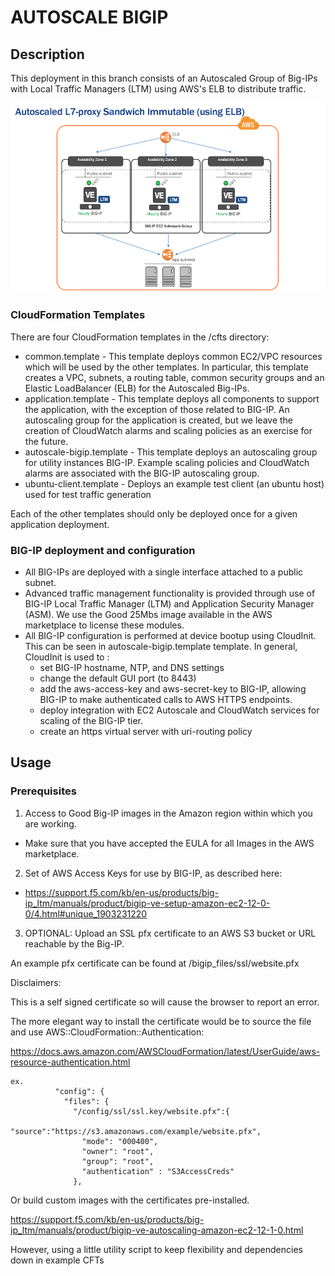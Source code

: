 # AUTOSCALE BIGIP


## Description


This deployment in this branch consists of an Autoscaled Group of Big-IPs with Local Traffic Managers (LTM) using AWS's ELB to distribute traffic. 


![Deployment Diagram](docs/pics/L7proxy-sandwich-utility-only-immutable-small.jpg)


### CloudFormation Templates

There are four CloudFormation templates in the /cfts directory:

* common.template - This template deploys common EC2/VPC resources which will be used by the other templates.  In particular, this template creates a VPC, subnets, a routing table, common security groups and an Elastic LoadBalancer (ELB) for the Autoscaled Big-IPs.
* application.template - This template deploys all components to support the application, with the exception of those related to BIG-IP.  An autoscaling group for the application is created, but we leave the creation of CloudWatch alarms and scaling policies as an exercise for the future. 
* autoscale-bigip.template - This template deploys an autoscaling group for utility instances BIG-IP. Example scaling policies and CloudWatch alarms are associated with the BIG-IP autoscaling group.
* ubuntu-client.template - Deploys an example test client (an ubuntu host) used for test traffic generation

Each of the other templates should only be deployed once for a given application deployment. 

### BIG-IP deployment and configuration

* All BIG-IPs are deployed with a single interface attached to a public subnet.
* Advanced traffic management functionality is provided through use of BIG-IP Local Traffic Manager (LTM) and Application Security Manager (ASM). We use the Good 25Mbs image available in the AWS marketplace to license these modules.
* All BIG-IP configuration is performed at device bootup using CloudInit.  This can be seen in autoscale-bigip.template template. In general, CloudInit is used to :
  * set BIG-IP hostname, NTP, and DNS settings
  * change the default GUI port (to 8443)
  * add the aws-access-key and aws-secret-key to BIG-IP, allowing BIG-IP to make authenticated calls to AWS HTTPS endpoints.   
  * deploy integration with EC2 Autoscale and CloudWatch services for scaling of the BIG-IP tier.
  * create an https virtual server with uri-routing policy

## Usage

### Prerequisites

1) Access to Good Big-IP images in the Amazon region within which you are working.<br>
- Make sure that you have accepted the EULA for all Images in the AWS marketplace.<br>

2) Set of AWS Access Keys for use by BIG-IP, as described here:<br>
- https://support.f5.com/kb/en-us/products/big-ip_ltm/manuals/product/bigip-ve-setup-amazon-ec2-12-0-0/4.html#unique_1903231220<br>

3) OPTIONAL: Upload an SSL pfx certificate to an AWS S3 bucket or URL reachable by the Big-IP.

An example pfx certificate can be found at /bigip_files/ssl/website.pfx

Disclaimers: 

This is a self signed certificate so will cause the browser to report an error.

The more elegant way to install the certificate would be to source the file and use AWS::CloudFormation::Authentication: 
    

https://docs.aws.amazon.com/AWSCloudFormation/latest/UserGuide/aws-resource-authentication.html
```
ex.
          "config": {
            "files": {
              "/config/ssl/ssl.key/website.pfx":{
                "source":"https://s3.amazonaws.com/example/website.pfx",
                "mode": "000400",
                "owner": "root",
                "group": "root",
                "authentication" : "S3AccessCreds"
              },
```
Or build custom images with the certificates pre-installed.

https://support.f5.com/kb/en-us/products/big-ip_ltm/manuals/product/bigip-ve-autoscaling-amazon-ec2-12-1-0.html


However, using a little utility script to keep flexibility and dependencies down in example CFTs

